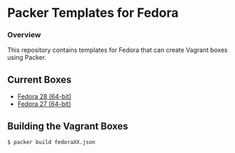 
# Packer Templates for Fedora

### Overview

This repository contains templates for Fedora that can create Vagrant boxes using Packer.

## Current Boxes

* [Fedora 28 (64-bit)](https://atlas.hashicorp.com/inclusivedesign/boxes/fedora28)
* [Fedora 27 (64-bit)](https://atlas.hashicorp.com/inclusivedesign/boxes/fedora27)

## Building the Vagrant Boxes

```
$ packer build fedoraXX.json
```
